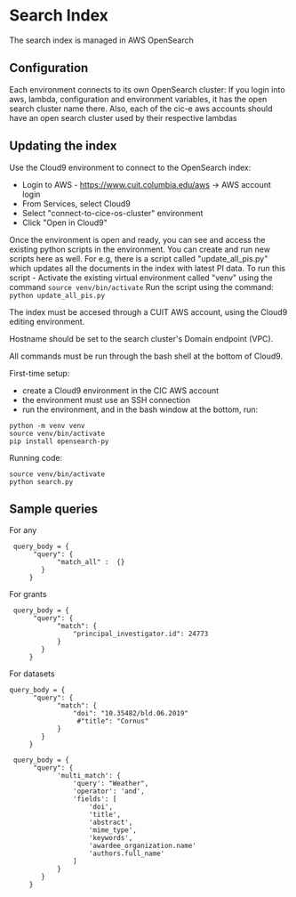 
Search Index
============

The search index is managed in AWS OpenSearch

Configuration
--------------

Each environment connects to its own OpenSearch cluster: If you login
into aws, lambda, configuration and environment variables, it has the
open search cluster name there. Also, each of the cic-e aws accounts
should have an open search cluster used by their respective lambdas


Updating the index
-------------------

Use the Cloud9 environment to connect to the OpenSearch index:
- Login to AWS - https://www.cuit.columbia.edu/aws -> AWS account login
- From Services, select Cloud9
- Select "connect-to-cice-os-cluster" environment
- Click "Open in Cloud9"

Once the environment is open and ready, you can see and access the existing python scripts in the environment. You can create and run new scripts here as well.
For e.g, there is a script called "update_all_pis.py" which updates all the documents in the index with latest PI data. To run this script -
Activate the existing virtual environment called "venv" using the command `source venv/bin/activate`
Run the script using the command: `python update_all_pis.py`


The index must be accesed through a CUIT AWS account, using the Cloud9 editing
environment.

Hostname should be set to the search cluster's Domain endpoint (VPC).

All commands must be run through the bash shell at the bottom of Cloud9.

First-time setup:
- create a Cloud9 environment in the CIC AWS account
- the environment must use an SSH connection
- run the environment, and in the bash window at the bottom, run:
```
python -m venv venv
source venv/bin/activate
pip install opensearch-py
```

Running code:
```
source venv/bin/activate
python search.py 
```

Sample queries
----------------

For any
```
 query_body = {
      "query": {
            "match_all" :  {}
        }
     }
```

For grants
```
 query_body = {
      "query": {
            "match": {
                "principal_investigator.id": 24773
            }
        }
     }
```

For datasets
```
query_body = {
      "query": {
            "match": {
                "doi": "10.35482/bld.06.2019"
                 #"title": "Cornus"
            }
        }
     }

 query_body = {
      "query": {
            'multi_match': {
                'query': "Weather",
                'operator': 'and',
                'fields': [
                    'doi', 
                    'title', 
                    'abstract',
                    'mime_type', 
                    'keywords', 
                    'awardee_organization.name'
                    'authors.full_name'
                ]
            }
        }
     }
```
